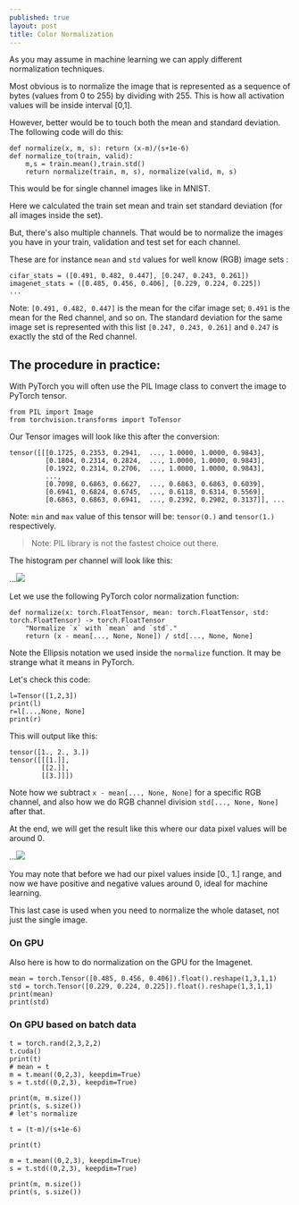 ```yaml
---
published: true
layout: post
title: Color Normalization
---
```

 
As you may assume in machine learning we can apply different normalization techniques.
 
Most obvious is to normalize the image that is represented as a sequence of bytes (values from 0 to 255) by dividing with 255. This is how all activation values will be inside interval [0,1].
 
However, better would be to touch both the mean and standard deviation. The following code will do this:
 
 
    def normalize(x, m, s): return (x-m)/(s+1e-6)
    def normalize_to(train, valid):
        m,s = train.mean(),train.std()
        return normalize(train, m, s), normalize(valid, m, s)
 
This would be for single channel images like in MNIST.
 
Here we calculated the train set mean and train set standard deviation (for all images inside the set).
 
But, there's also multiple channels. That would be to normalize the images you have in your train, validation and test set for each channel. 
 
These are for instance `mean` and `std` values for well know (RGB) image sets : 
 
    cifar_stats = ([0.491, 0.482, 0.447], [0.247, 0.243, 0.261])
    imagenet_stats = ([0.485, 0.456, 0.406], [0.229, 0.224, 0.225])
    ...
 
Note: `[0.491, 0.482, 0.447]` is the mean for the cifar image set; `0.491` is the mean for the Red channel, and so on. The standard deviation for the same image set is represented with this list `[0.247, 0.243, 0.261]` and `0.247` is exactly the std of the Red channel.
 
## The procedure in practice:
 
With PyTorch you will often use the PIL Image class to convert the image to PyTorch tensor. 
 
    from PIL import Image
    from torchvision.transforms import ToTensor
    
Our Tensor images will look like this after the conversion:
 
    tensor([[[0.1725, 0.2353, 0.2941,  ..., 1.0000, 1.0000, 0.9843],
             [0.1804, 0.2314, 0.2824,  ..., 1.0000, 1.0000, 0.9843],
             [0.1922, 0.2314, 0.2706,  ..., 1.0000, 1.0000, 0.9843],
             ...,
             [0.7098, 0.6863, 0.6627,  ..., 0.6863, 0.6863, 0.6039],
             [0.6941, 0.6824, 0.6745,  ..., 0.6118, 0.6314, 0.5569],
             [0.6863, 0.6863, 0.6941,  ..., 0.2392, 0.2902, 0.3137]], ...
 
 
Note: `min` and `max` value of this tensor will be: `tensor(0.)` and `tensor(1.)` respectively.
 
>Note: PIL library is not the fastest choice out there.
 
The histogram per channel will look like this:
 
...![]({{site.baseurl}}/images/normalization1.png)
 
Let we use the following PyTorch color normalization function:
 
    def normalize(x: torch.FloatTensor, mean: torch.FloatTensor, std: torch.FloatTensor) -> torch.FloatTensor
        "Normalize `x` with `mean` and `std`."
        return (x - mean[..., None, None]) / std[..., None, None]
        
 
Note the Ellipsis notation we used inside the `normalize` function. It may be strange what it means in PyTorch.
 
Let's check this code:
 
    l=Tensor([1,2,3])
    print(l)
    r=l[...,None, None]
    print(r)
 
This will output like this:
 
    tensor([1., 2., 3.])
    tensor([[[1.]],
            [[2.]],
            [[3.]]])
 
Note how we subtract `x - mean[..., None, None]` for a specific RGB channel, and also how we do RGB channel division `std[..., None, None]` after that.
 
At the end, we will get the result like this where our data pixel values will be around 0. 
 
...![]({{site.baseurl}}/images/normalization2.png)
 
You may note that before we had our pixel values inside [0., 1.] range, and now we have positive and negative values around 0, ideal for machine learning.
 
This last case is used when you need to normalize the whole dataset, not just the single image.
 
### On GPU
 
Also here is how to do normalization on the GPU for the Imagenet.
 
```
mean = torch.Tensor([0.485, 0.456, 0.406]).float().reshape(1,3,1,1)
std = torch.Tensor([0.229, 0.224, 0.225]).float().reshape(1,3,1,1)
print(mean)
print(std)
```
 
### On GPU based on batch data
```
t = torch.rand(2,3,2,2)
t.cuda()
print(t)
# mean = t
m = t.mean((0,2,3), keepdim=True)
s = t.std((0,2,3), keepdim=True)
 
print(m, m.size())
print(s, s.size())
# let's normalize
 
t = (t-m)/(s+1e-6)
 
print(t)
 
m = t.mean((0,2,3), keepdim=True)
s = t.std((0,2,3), keepdim=True)
 
print(m, m.size())
print(s, s.size())
```


